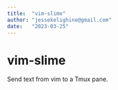 ```yaml
---
title:  "vim-slime"
author: "jessekelighine@gmail.com"
date:   "2023-03-25"
---
```


# vim-slime

Send text from vim to a Tmux pane.
